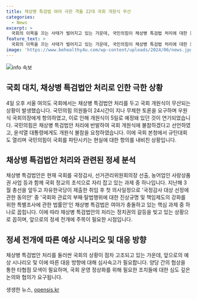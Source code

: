 ```yaml
---
title: 채상병 특검법 여야 극한 격돌 22대 국회 개원식 무산
categories:
  - News
excerpt: >
  국회의 이목을 끄는 사태가 벌어지고 있는 가운데, 국민의힘이 채상병 특검법 처리에 대한 불만으로 극한 대치를 벌이고 있다. 국회가 개원식을 취소하고, 국민의힘이 대통령에 대한 개원식 참석 취소를 요청하는 등의 상황이 벌어지고 있다. 이는 초유의 사태로서 국민들의 이목을 끄는 사안으로 떠오르고 있다.
feature_text: >
  국회의 이목을 끄는 사태가 벌어지고 있는 가운데, 국민의힘이 채상병 특검법 처리에 대한 불만으로 극한 대치를 벌이고 있다. 국회가 개원식을 취소하고, 국민의힘이 대통령에 대한 개원식 참석 취소를 요청하는 등의 상황이 벌어지고 있다. 이는 초유의 사태로서 국민들의 이목을 끄는 사안으로 떠오르고 있다.
image: 'https://www.behealthy4u.com/wp-content/uploads/2024/06/news.jpg'
---
```


<p><img src="https://www.behealthy4u.com/wp-content/uploads/2024/06/news.jpg" alt="info 속보" /></p>

<h2 data-ke-size="size26">국회 대치, 채상병 특검법안 처리로 인한 극한 상황</h2>

<p data-ke-size="size16">4일 오후 서울 여의도 국회에서는 채상병 특검법안 처리를 두고 국회 개원식이 무산되는 상황이 발생했습니다. 국민의힘 의원들이 24시간이 지나 무제한 토론을 요구하며 우원식 국회의장에게 항의하였고, 이로 인해 개원식이 5일로 예정돼 있던 것이 연기되었습니다. 국민의힘은 채상병 특검법안 처리에 반발하여 국회 개원식에 불참하겠다고 선언하였고, 윤석열 대통령에게도 개원식 불참을 요청하였습니다. 이에 국회 본청에서 규탄대회도 열리며 국민의힘이 국회를 파탄시키는 현실에 대한 항의를 내비친 상황입니다.</p>

<h2 data-ke-size="size26">채상병 특검법안 처리와 관련된 정세 분석</h2>

<p data-ke-size="size16">채상병 특검법안은 현재 국회를 국정감사, 선거관리위원회의장 선출, 농어업인 사랑상품권 사업 등과 함께 국회 정교의 초석으로 자리 잡고 있는 과제 중 하나입니다. 지난해 3월 총선을 앞두고 자유한국당이 제출한 취임 후 첫 의사일정으로 '국정감사 대상 선정에 관한 동의안' 중 '국회와 관료의 부패·탈법행위에 대한 진상규명 및 책임제도의 강화를 위한 특별조사에 관한 법률안'인 채상병 특검법은 여야가 충돌하고 있는 핵심 과제 중 하나로 꼽힙니다. 이에 따라 채상병 특검법안의 처리는 정치권의 갈등을 빚고 있는 상황으로 꼽히며, 앞으로의 정세 전개에 주목이 필요한 시점입니다.</p>

<h2 data-ke-size="size26">정세 전개에 따른 예상 시나리오 및 대응 방향</h2>

<p data-ke-size="size16">채상병 특검법안 처리를 둘러싼 국회의 상황이 점차 고조되고 있는 가운데, 앞으로의 예상 시나리오 및 이에 따른 대응 방향에 대해 심사숙고가 필요합니다. 양당 간의 협상을 통한 타협점 모색이 필요하며, 국회 운영 정상화를 위해 필요한 조치들에 대한 심도 깊은 논의와 협의가 요구됩니다.</p>
생생한 뉴스, <a href="https://opensis.kr" rel="dofollow">opensis.kr</a>


